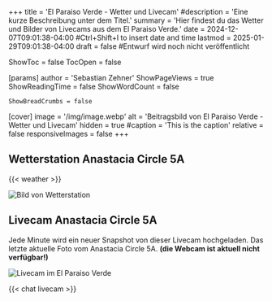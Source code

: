 +++
title = 'El Paraiso Verde - Wetter und Livecam'
#description = 'Eine kurze Beschreibung unter dem Titel.'
summary = 'Hier findest du das Wetter und Bilder von Livecams aus dem El Paraiso Verde.'
date = 2024-12-07T09:01:38-04:00 #Ctrl+Shift+I to insert date and time
lastmod = 2025-01-29T09:01:38-04:00
draft = false #Entwurf wird noch nicht veröffentlicht

ShowToc = false
TocOpen = false

[params]
    author = 'Sebastian Zehner'
    ShowPageViews = true
    ShowReadingTime = false
    ShowWordCount = false

    ShowBreadCrumbs = false

[cover]
    image = '/img/image.webp'
    alt = 'Beitragsbild von El Paraiso Verde - Wetter und Livecam'
    hidden = true
    #caption = 'This is the caption'
    relative = false
    responsiveImages = false
+++

## Wetterstation Anastacia Circle 5A

{{< weather >}}

![Bild von Wetterstation](/img/weather-station-300.webp)

## Livecam Anastacia Circle 5A

Jede Minute wird ein neuer Snapshot von dieser Livecam hochgeladen. Das letzte aktuelle Foto vom Anastacia Circle 5A. **(die Webcam ist aktuell nicht verfügbar!)**

![Livecam im El Paraiso Verde](https://cdn.epv.one/cam_snapshots/epv_snapshot.jpeg)

{{< chat livecam >}}
